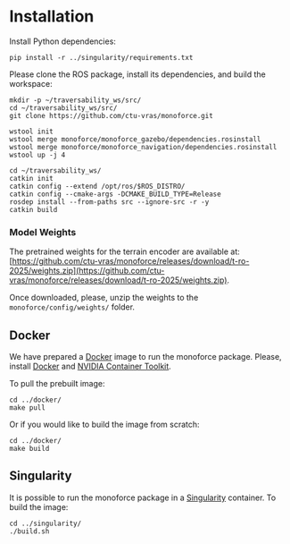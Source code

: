 # Installation

Install Python dependencies:
```commandline
pip install -r ../singularity/requirements.txt
```

Please clone the ROS package, install its dependencies, and build the workspace:
```commandline
mkdir -p ~/traversability_ws/src/
cd ~/traversability_ws/src/
git clone https://github.com/ctu-vras/monoforce.git

wstool init
wstool merge monoforce/monoforce_gazebo/dependencies.rosinstall
wstool merge monoforce/monoforce_navigation/dependencies.rosinstall
wstool up -j 4

cd ~/traversability_ws/
catkin init
catkin config --extend /opt/ros/$ROS_DISTRO/
catkin config --cmake-args -DCMAKE_BUILD_TYPE=Release
rosdep install --from-paths src --ignore-src -r -y
catkin build
```

### Model Weights

The pretrained weights for the terrain encoder are available at:
[https://github.com/ctu-vras/monoforce/releases/download/t-ro-2025/weights.zip](https://github.com/ctu-vras/monoforce/releases/download/t-ro-2025/weights.zip).

Once downloaded, please, unzip the weights to the
`monoforce/config/weights/` folder.

## Docker

We have prepared a [Docker](https://docs.docker.com/engine/install/ubuntu/) image to run the monoforce package.
Please, install
[Docker](https://docs.docker.com/engine/install/ubuntu/)
and [NVIDIA Container Toolkit](https://docs.nvidia.com/datacenter/cloud-native/container-toolkit/install-guide.html).

To pull the prebuilt image:
```commandline
cd ../docker/
make pull
```

Or if you would like to build the image from scratch:
```commandline
cd ../docker/
make build
```

## Singularity

It is possible to run the monoforce package in a [Singularity](https://sylabs.io/singularity/) container.
To build the image:
```commandline
cd ../singularity/
./build.sh
```
